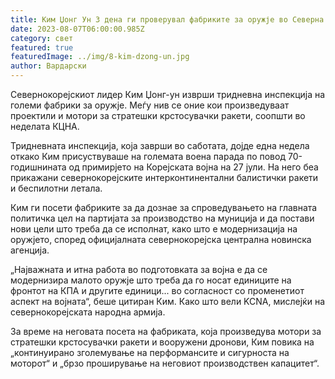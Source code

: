 ```yaml
---
title: Ким Џонг Ун 3 дена ги проверувал фабриките за оружје во Северна Кореја
date: 2023-08-07T06:00:00.985Z
category: свет
featured: true
featuredImage: ../img/8-kim-dzong-un.jpg
author: Вардарски
---
```

Севернокорејскиот лидер Ким Џонг-ун изврши тридневна инспекција на големи фабрики за оружје. Меѓу нив се оние кои произведуваат проектили и мотори за стратешки крстосувачки ракети, соопшти во неделата КЦНА.

Тридневната инспекција, која заврши во саботата, дојде една недела откако Ким присуствуваше на големата воена парада по повод 70-годишнината од примирјето на Корејската војна на 27 јули. На него беа прикажани севернокорејските интерконтинентални балистички ракети и беспилотни летала.

Ким ги посети фабриките за да дознае за спроведувањето на главната политичка цел на партијата за производство на муниција и да постави нови цели што треба да се исполнат, како што е модернизација на оружјето, според официјалната севернокорејска централна новинска агенција.

„Најважната и итна работа во подготовката за војна е да се модернизира малото оружје што треба да го носат единиците на фронтот на КПА и другите единици... во согласност со променетиот аспект на војната“, беше цитиран Ким. Како што вели KCNA, мислејќи на севернокорејската народна армија.

За време на неговата посета на фабриката, која произведува мотори за стратешки крстосувачки ракети и вооружени дронови, Ким повика на „континуирано зголемување на перформансите и сигурноста на моторот“ и „брзо проширување на неговиот производствен капацитет“.